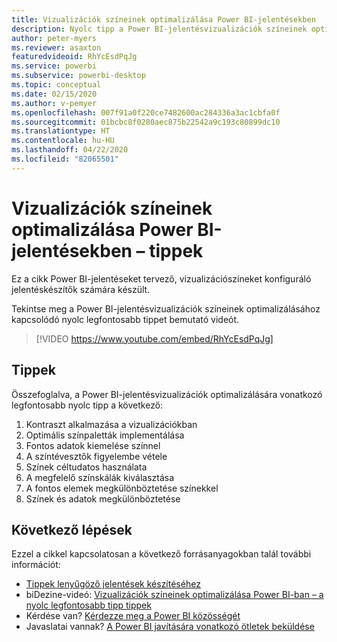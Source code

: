 ```yaml
---
title: Vizualizációk színeinek optimalizálása Power BI-jelentésekben
description: Nyolc tipp a Power BI-jelentésvizualizációk színeinek optimalizálásához a Power BI Desktopban vagy a Power BI szolgáltatásban.
author: peter-myers
ms.reviewer: asaxton
featuredvideoid: RhYcEsdPqJg
ms.service: powerbi
ms.subservice: powerbi-desktop
ms.topic: conceptual
ms.date: 02/15/2020
ms.author: v-pemyer
ms.openlocfilehash: 007f91a0f220ce7482600ac284336a3ac1cbfa0f
ms.sourcegitcommit: 01bcbc8f0280aec875b22542a9c193c80899dc10
ms.translationtype: HT
ms.contentlocale: hu-HU
ms.lasthandoff: 04/22/2020
ms.locfileid: "82065501"
---
```

# <a name="tips-to-optimize-visual-colors-in-power-bi-reports"></a>Vizualizációk színeinek optimalizálása Power BI-jelentésekben – tippek

Ez a cikk Power BI-jelentéseket tervező, vizualizációszíneket konfiguráló jelentéskészítők számára készült.

Tekintse meg a Power BI-jelentésvizualizációk színeinek optimalizálásához kapcsolódó nyolc legfontosabb tippet bemutató videót.

> [!VIDEO https://www.youtube.com/embed/RhYcEsdPqJg]

## <a name="tips"></a>Tippek

Összefoglalva, a Power BI-jelentésvizualizációk optimalizálására vonatkozó legfontosabb nyolc tipp a következő:

1. Kontraszt alkalmazása a vizualizációkban
1. Optimális színpaletták implementálása
1. Fontos adatok kiemelése színnel
1. A színtévesztők figyelembe vétele
1. Színek céltudatos használata
1. A megfelelő színskálák kiválasztása
1. A fontos elemek megkülönböztetése színekkel
1. Színek és adatok megkülönböztetése

## <a name="next-steps"></a>Következő lépések

Ezzel a cikkel kapcsolatosan a következő forrásanyagokban talál további információt:

- [Tippek lenyűgöző jelentések készítéséhez](../desktop-tips-and-tricks-for-creating-reports.md)
- biDezine-videó: [Vizualizációk színeinek optimalizálása Power BI-ban – a nyolc legfontosabb tipp tippek](https://www.youtube.com/watch?v=RhYcEsdPqJg)
- Kérdése van? [Kérdezze meg a Power BI közösségét](https://community.powerbi.com/)
- Javaslatai vannak? [A Power BI javítására vonatkozó ötletek beküldése](https://ideas.powerbi.com)
